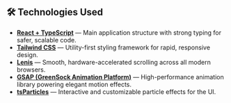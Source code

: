 ## 🛠️ Technologies Used

- [**React + TypeScript**](https://react.dev/) — Main application structure with strong typing for safer, scalable code.
- [**Tailwind CSS**](https://tailwindcss.com/) — Utility-first styling framework for rapid, responsive design.
- [**Lenis**](https://lenis.studiofreight.com/) — Smooth, hardware-accelerated scrolling across all modern browsers.
- [**GSAP (GreenSock Animation Platform)**](https://gsap.com/) — High-performance animation library powering elegant motion effects.
- [**tsParticles**](https://github.com/tsparticles/tsparticles) — Interactive and customizable particle effects for the UI.
